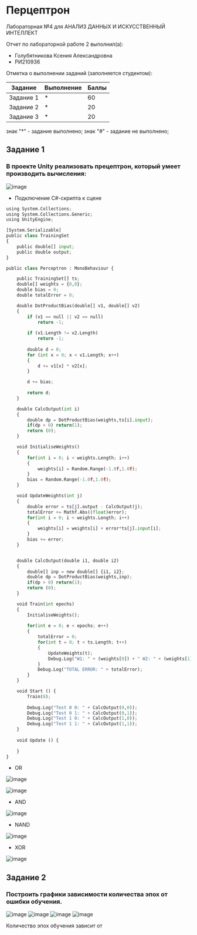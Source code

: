 # Перцептрон
Лабораторная №4 для АНАЛИЗ ДАННЫХ И ИСКУССТВЕННЫЙ ИНТЕЛЛЕКТ

Отчет по лабораторной работе 2 выполнил(а):
- Голубятникова Ксения Александровна
- РИ210936

Отметка о выполнении заданий (заполняется студентом):

| Задание | Выполнение | Баллы |
| ------ | ------ | ------ |
| Задание 1 | * | 60 |
| Задание 2 | * | 20 |
| Задание 3 | * | 20 |

знак "*" - задание выполнено; знак "#" - задание не выполнено;

## Задание 1
### В проекте Unity реализовать прецептрон, который умеет производить вычисления:

![image](https://user-images.githubusercontent.com/114469025/204133039-8220dca8-e5e2-44dd-8e48-157847c20152.png)
- Подключение С#-скрипта к сцене

```py
using System.Collections;
using System.Collections.Generic;
using UnityEngine;

[System.Serializable]
public class TrainingSet
{
	public double[] input;
	public double output;
}

public class Perceptron : MonoBehaviour {

	public TrainingSet[] ts;
	double[] weights = {0,0};
	double bias = 0;
	double totalError = 0;

	double DotProductBias(double[] v1, double[] v2) 
	{
		if (v1 == null || v2 == null)
			return -1;
	 
		if (v1.Length != v2.Length)
			return -1;
	 
		double d = 0;
		for (int x = 0; x < v1.Length; x++)
		{
			d += v1[x] * v2[x];
		}

		d += bias;
	 
		return d;
	}

	double CalcOutput(int i)
	{
		double dp = DotProductBias(weights,ts[i].input);
		if(dp > 0) return(1);
		return (0);
	}

	void InitialiseWeights()
	{
		for(int i = 0; i < weights.Length; i++)
		{
			weights[i] = Random.Range(-1.0f,1.0f);
		}
		bias = Random.Range(-1.0f,1.0f);
	}

	void UpdateWeights(int j)
	{
		double error = ts[j].output - CalcOutput(j);
		totalError += Mathf.Abs((float)error);
		for(int i = 0; i < weights.Length; i++)
		{			
			weights[i] = weights[i] + error*ts[j].input[i]; 
		}
		bias += error;
	}


	double CalcOutput(double i1, double i2)
	{
		double[] inp = new double[] {i1, i2};
		double dp = DotProductBias(weights,inp);
		if(dp > 0) return(1);
		return (0);
	}

	void Train(int epochs)
	{
		InitialiseWeights();
		
		for(int e = 0; e < epochs; e++)
		{
			totalError = 0;
			for(int t = 0; t < ts.Length; t++)
			{
				UpdateWeights(t);
				Debug.Log("W1: " + (weights[0]) + " W2: " + (weights[1]) + " B: " + bias);
			}
			Debug.Log("TOTAL ERROR: " + totalError);
		}
	}

	void Start () {
		Train(8);
		
		Debug.Log("Test 0 0: " + CalcOutput(0,0));
		Debug.Log("Test 0 1: " + CalcOutput(0,1));
		Debug.Log("Test 1 0: " + CalcOutput(1,0));
		Debug.Log("Test 1 1: " + CalcOutput(1,1));		
	}
	
	void Update () {
		
	}
}
```

- OR 

![image](https://user-images.githubusercontent.com/114469025/204133054-81874c49-8423-41b4-83b2-6db41cde250d.png)

![image](https://user-images.githubusercontent.com/114469025/204133063-7d2bca43-7c9e-4527-bea4-7a9370d26531.png)

- AND

![image](https://user-images.githubusercontent.com/114469025/204133079-14df3bf6-fe60-4dea-8d4f-01fb81d705d8.png)

- NAND

![image](https://user-images.githubusercontent.com/114469025/204133114-3d87e980-9f0b-402d-a6aa-0435d465a3be.png)

- XOR

![image](https://user-images.githubusercontent.com/114469025/204133104-28f4476e-193d-44e3-a885-35173c21538e.png)

## Задание 2
### Построить графики зависимости количества эпох от ошибки обучения.

![image](https://user-images.githubusercontent.com/114469025/204133373-98e248ad-79c4-4771-97d7-5e10df9d2788.png)
![image](https://user-images.githubusercontent.com/114469025/204133418-28563dbd-eee7-480d-a142-54154d0e86ce.png)
![image](https://user-images.githubusercontent.com/114469025/204133477-2bc8d761-a469-41dc-9a98-7fb12dc3adb6.png)
![image](https://user-images.githubusercontent.com/114469025/204133444-2de1c229-429d-44a9-8211-bd4df2456f12.png)

Количество эпох обучения зависит от

